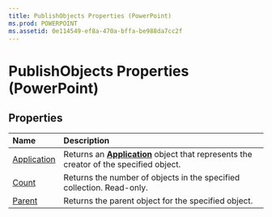 ```yaml
---
title: PublishObjects Properties (PowerPoint)
ms.prod: POWERPOINT
ms.assetid: 0e114549-ef8a-470a-bffa-be988da7cc2f
---
```



# PublishObjects Properties (PowerPoint)

## Properties



|**Name**|**Description**|
|:-----|:-----|
|[Application](publishobjects-application-property-powerpoint.md)|Returns an  **[Application](application-object-powerpoint.md)** object that represents the creator of the specified object.|
|[Count](publishobjects-count-property-powerpoint.md)|Returns the number of objects in the specified collection. Read-only.|
|[Parent](publishobjects-parent-property-powerpoint.md)|Returns the parent object for the specified object.|

